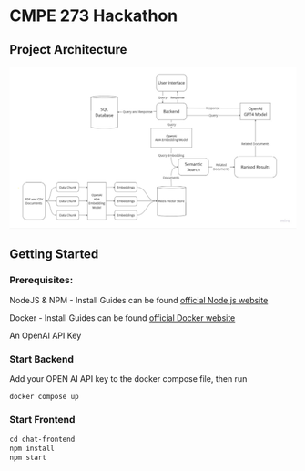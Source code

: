 # CMPE 273 Hackathon

## Project Architecture

![Architecture](HackathonArchitecture.jpg)


## Getting Started
### Prerequisites: 
NodeJS & NPM - Install Guides can be found [official Node.js website](https://nodejs.org/)

Docker - Install Guides can be found [official Docker website](https://www.docker.com/get-started/)

An OpenAI API Key

### Start Backend
Add your OPEN AI API key to the docker compose file, then run
```
docker compose up
```

### Start Frontend
```
cd chat-frontend
npm install
npm start
```
